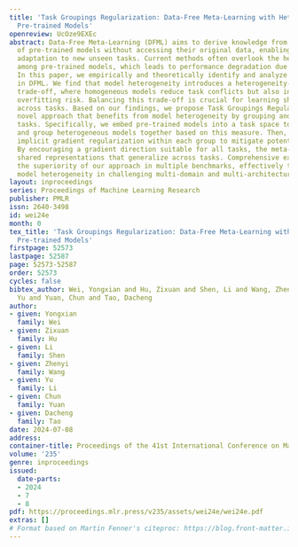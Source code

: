 ```yaml
---
title: 'Task Groupings Regularization: Data-Free Meta-Learning with Heterogeneous
  Pre-trained Models'
openreview: UcOze9EXEc
abstract: Data-Free Meta-Learning (DFML) aims to derive knowledge from a collection
  of pre-trained models without accessing their original data, enabling the rapid
  adaptation to new unseen tasks. Current methods often overlook the heterogeneity
  among pre-trained models, which leads to performance degradation due to task conflicts.
  In this paper, we empirically and theoretically identify and analyze the model heterogeneity
  in DFML. We find that model heterogeneity introduces a heterogeneity-homogeneity
  trade-off, where homogeneous models reduce task conflicts but also increase the
  overfitting risk. Balancing this trade-off is crucial for learning shared representations
  across tasks. Based on our findings, we propose Task Groupings Regularization, a
  novel approach that benefits from model heterogeneity by grouping and aligning conflicting
  tasks. Specifically, we embed pre-trained models into a task space to compute dissimilarity,
  and group heterogeneous models together based on this measure. Then, we introduce
  implicit gradient regularization within each group to mitigate potential conflicts.
  By encouraging a gradient direction suitable for all tasks, the meta-model captures
  shared representations that generalize across tasks. Comprehensive experiments showcase
  the superiority of our approach in multiple benchmarks, effectively tackling the
  model heterogeneity in challenging multi-domain and multi-architecture scenarios.
layout: inproceedings
series: Proceedings of Machine Learning Research
publisher: PMLR
issn: 2640-3498
id: wei24e
month: 0
tex_title: 'Task Groupings Regularization: Data-Free Meta-Learning with Heterogeneous
  Pre-trained Models'
firstpage: 52573
lastpage: 52587
page: 52573-52587
order: 52573
cycles: false
bibtex_author: Wei, Yongxian and Hu, Zixuan and Shen, Li and Wang, Zhenyi and Li,
  Yu and Yuan, Chun and Tao, Dacheng
author:
- given: Yongxian
  family: Wei
- given: Zixuan
  family: Hu
- given: Li
  family: Shen
- given: Zhenyi
  family: Wang
- given: Yu
  family: Li
- given: Chun
  family: Yuan
- given: Dacheng
  family: Tao
date: 2024-07-08
address:
container-title: Proceedings of the 41st International Conference on Machine Learning
volume: '235'
genre: inproceedings
issued:
  date-parts:
  - 2024
  - 7
  - 8
pdf: https://proceedings.mlr.press/v235/assets/wei24e/wei24e.pdf
extras: []
# Format based on Martin Fenner's citeproc: https://blog.front-matter.io/posts/citeproc-yaml-for-bibliographies/
---
```

